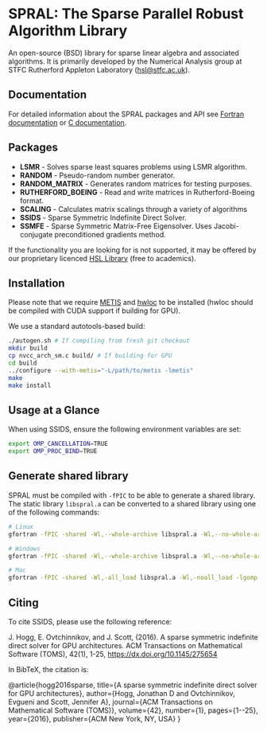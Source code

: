 # SPRAL: The Sparse Parallel Robust Algorithm Library

An open-source (BSD) library for sparse linear algebra and associated
algorithms. It is primarily developed by the Numerical Analysis group at
STFC Rutherford Appleton Laboratory ([hsl@stfc.ac.uk](mailto:hsl@stfc.ac.uk)).

## Documentation

For detailed information about the SPRAL packages and API see [Fortran
documentation](http://www.numerical.rl.ac.uk/spral/doc/latest/Fortran/)
or [C
documentation](http://www.numerical.rl.ac.uk/spral/doc/latest/C/).

## Packages

- **LSMR** - Solves sparse least squares problems using LSMR
  algorithm.
- **RANDOM** - Pseudo-random number generator.
- **RANDOM_MATRIX** - Generates random matrices for testing purposes.
- **RUTHERFORD_BOEING** - Read and write matrices in Rutherford-Boeing
  format.
- **SCALING** - Calculates matrix scalings through a variety of
  algorithms
- **SSIDS** - Sparse Symmetric Indefinite Direct Solver.
- **SSMFE** - Sparse Symmetric Matrix-Free Eigensolver. Uses
                      Jacobi-conjugate preconditioned gradients
                      method.

If the functionality you are looking for is not supported, it may be offered by
our proprietary licenced [HSL Library](http://www.hsl.rl.ac.uk/)
(free to academics).

## Installation
Please note that we require [METIS](http://glaros.dtc.umn.edu/gkhome/metis/metis/overview)
and [hwloc](https://www.open-mpi.org/projects/hwloc/) to be installed
(hwloc should be compiled with CUDA support if building for GPU).

We use a standard autotools-based build:
```bash
./autogen.sh # If compiling from fresh git checkout
mkdir build
cp nvcc_arch_sm.c build/ # If building for GPU
cd build
../configure --with-metis="-L/path/to/metis -lmetis"
make
make install
```

## Usage at a Glance
When using SSIDS, ensure the following environment variables are set:
```bash
export OMP_CANCELLATION=TRUE
export OMP_PROC_BIND=TRUE
```

## Generate shared library

SPRAL must be compiled with `-fPIC` to be able to generate a shared library.
The static library `libspral.a` can be converted to a shared library using one of the following commands:
```bash
# Linux
gfortran -fPIC -shared -Wl,--whole-archive libspral.a -Wl,--no-whole-archive -lgomp -lblas -llapack -lhwloc -lmetis -lstdc++ -o libspral.so

# Windows
gfortran -fPIC -shared -Wl,--whole-archive libspral.a -Wl,--no-whole-archive -lgomp -lopenblas -lhwloc -lmetis -lstdc++ -o libspral.dll

# Mac
gfortran -fPIC -shared -Wl,-all_load libspral.a -Wl,-noall_load -lgomp -lopenblas -lhwloc -lmetis -lstdc++ -o libspral.dylib
```

## Citing
To cite SSIDS, please use the following reference:

J. Hogg, E. Ovtchinnikov, and J. Scott, (2016). A sparse symmetric indefinite direct solver for GPU architectures. ACM Transactions on Mathematical Software (TOMS), 42(1), 1-25, https://dx.doi.org/10.1145/275654

In BibTeX, the citation is:

@article{hogg2016sparse,
  title={A sparse symmetric indefinite direct solver for GPU architectures},
  author={Hogg, Jonathan D and Ovtchinnikov, Evgueni and Scott, Jennifer A},
  journal={ACM Transactions on Mathematical Software (TOMS)},
  volume={42},
  number={1},
  pages={1--25},
  year={2016},
  publisher={ACM New York, NY, USA}
}